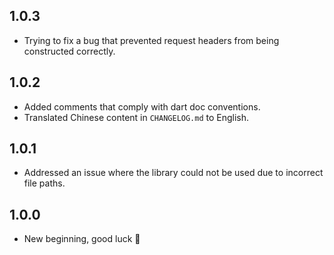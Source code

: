 ## 1.0.3

- Trying to fix a bug that prevented request headers from being constructed correctly.

## 1.0.2

- Added comments that comply with dart doc conventions.
- Translated Chinese content in `CHANGELOG.md` to English.

## 1.0.1

- Addressed an issue where the library could not be used due to incorrect file paths.

## 1.0.0

- New beginning, good luck 🎉